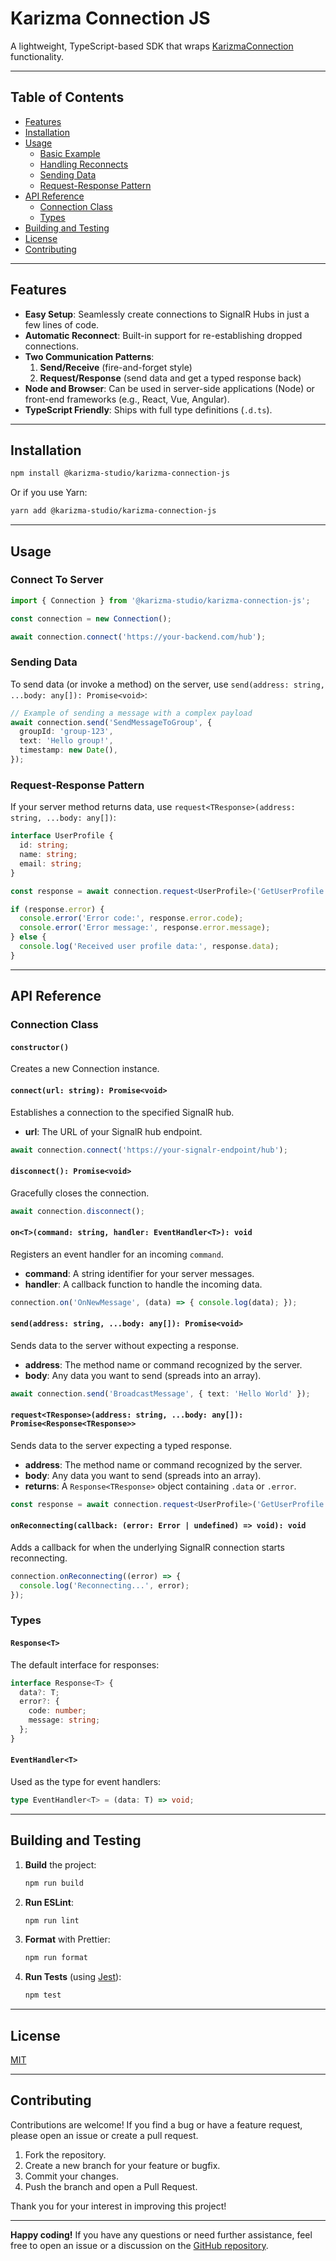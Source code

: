 # Karizma Connection JS

A lightweight, TypeScript-based SDK that wraps [KarizmaConnection](https://github.com/Karizma-Studio/KarizmaConnection/) functionality. 


---

## Table of Contents
- [Features](#features)
- [Installation](#installation)
- [Usage](#usage)
    - [Basic Example](#basic-example)
    - [Handling Reconnects](#handling-reconnects)
    - [Sending Data](#sending-data)
    - [Request-Response Pattern](#request-response-pattern)
- [API Reference](#api-reference)
    - [Connection Class](#connection-class)
    - [Types](#types)
- [Building and Testing](#building-and-testing)
- [License](#license)
- [Contributing](#contributing)

---

## Features

- **Easy Setup**: Seamlessly create connections to SignalR Hubs in just a few lines of code.
- **Automatic Reconnect**: Built-in support for re-establishing dropped connections.
- **Two Communication Patterns**:
    1. **Send/Receive** (fire-and-forget style)
    2. **Request/Response** (send data and get a typed response back)
- **Node and Browser**: Can be used in server-side applications (Node) or front-end frameworks (e.g., React, Vue, Angular).
- **TypeScript Friendly**: Ships with full type definitions (`.d.ts`).

---

## Installation

```bash
npm install @karizma-studio/karizma-connection-js
```

Or if you use Yarn:

```bash
yarn add @karizma-studio/karizma-connection-js
```

---

## Usage

### Connect To Server

```ts
import { Connection } from '@karizma-studio/karizma-connection-js';

const connection = new Connection();

await connection.connect('https://your-backend.com/hub');
```


### Sending Data

To send data (or invoke a method) on the server, use `send(address: string, ...body: any[]): Promise<void>`:

```ts
// Example of sending a message with a complex payload
await connection.send('SendMessageToGroup', {
  groupId: 'group-123',
  text: 'Hello group!',
  timestamp: new Date(),
});
```

### Request-Response Pattern

If your server method returns data, use `request<TResponse>(address: string, ...body: any[])`:

```ts
interface UserProfile {
  id: string;
  name: string;
  email: string;
}

const response = await connection.request<UserProfile>('GetUserProfile', { userId: '123' });

if (response.error) {
  console.error('Error code:', response.error.code);
  console.error('Error message:', response.error.message);
} else {
  console.log('Received user profile data:', response.data);
}
```

---

## API Reference

### Connection Class

#### `constructor()`
Creates a new Connection instance.

#### `connect(url: string): Promise<void>`
Establishes a connection to the specified SignalR hub.

- **url**: The URL of your SignalR hub endpoint.

```ts
await connection.connect('https://your-signalr-endpoint/hub');
```

#### `disconnect(): Promise<void>`
Gracefully closes the connection.

```ts
await connection.disconnect();
```

#### `on<T>(command: string, handler: EventHandler<T>): void`
Registers an event handler for an incoming `command`.

- **command**: A string identifier for your server messages.
- **handler**: A callback function to handle the incoming data.

```ts
connection.on('OnNewMessage', (data) => { console.log(data); });
```

#### `send(address: string, ...body: any[]): Promise<void>`
Sends data to the server without expecting a response.

- **address**: The method name or command recognized by the server.
- **body**: Any data you want to send (spreads into an array).

```ts
await connection.send('BroadcastMessage', { text: 'Hello World' });
```

#### `request<TResponse>(address: string, ...body: any[]): Promise<Response<TResponse>>`
Sends data to the server expecting a typed response.

- **address**: The method name or command recognized by the server.
- **body**: Any data you want to send (spreads into an array).
- **returns**: A `Response<TResponse>` object containing `.data` or `.error`.

```ts
const response = await connection.request<UserProfile>('GetUserProfile', { userId: '123' });
```

#### `onReconnecting(callback: (error: Error | undefined) => void): void`
Adds a callback for when the underlying SignalR connection starts reconnecting.

```ts
connection.onReconnecting((error) => {
  console.log('Reconnecting...', error);
});
```

### Types

#### `Response<T>`
The default interface for responses:

```ts
interface Response<T> {
  data?: T;
  error?: {
    code: number;
    message: string;
  };
}
```

#### `EventHandler<T>`
Used as the type for event handlers:

```ts
type EventHandler<T> = (data: T) => void;
```

---

## Building and Testing

1. **Build** the project:
   ```bash
   npm run build
   ```
2. **Run ESLint**:
   ```bash
   npm run lint
   ```
3. **Format** with Prettier:
   ```bash
   npm run format
   ```
4. **Run Tests** (using [Jest](https://github.com/facebook/jest)):
   ```bash
   npm test
   ```

---

## License

[MIT](https://github.com/Karizma-Studio/KarizmaConnectionJs/blob/main/LICENSE)

---

## Contributing

Contributions are welcome! If you find a bug or have a feature request, please open an issue or create a pull request.

1. Fork the repository.
2. Create a new branch for your feature or bugfix.
3. Commit your changes.
4. Push the branch and open a Pull Request.

Thank you for your interest in improving this project!

---

**Happy coding!** If you have any questions or need further assistance, feel free to open an issue or a discussion on the [GitHub repository](https://github.com/Karizma-Studio/KarizmaConnectionJs).